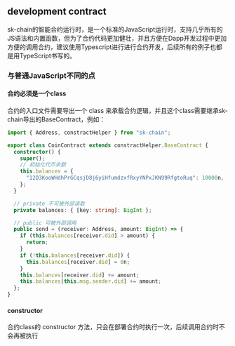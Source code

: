 ## development contract

sk-chain的智能合约运行时，是一个标准的JavaScript运行时，支持几乎所有的JS语法和内置函数，但为了合约代码更加健壮，并且方便在Dapp开发过程中更加方便的调用合约，建议使用Typescript进行进行合约开发，后续所有的例子也都是用TypeScript书写的。

### 与普通JavaScript不同的点

#### 合约必须是一个class
合约的入口文件需要导出一个 class 来承载合约逻辑，并且这个class需要继承sk-chain导出的BaseContract，例如：

```TypeScript
import { Address, constractHelper } from "sk-chain";

export class CoinContract extends constractHelper.BaseContract {
  constructor() {
    super();
    // 初始化代币余额
    this.balances = {
      "12D3KooWHdhPrGCqsjD8j6yiHfumdzxfRxyYNPxJKN99RfgtoRuq": 10000n,
    };
  }

  // private 不可被外部读取
  private balances: { [key: string]: BigInt };

  // public 可被外部调用
  public send = (receiver: Address, amount: BigInt) => {
    if (this.balances[receiver.did] > amount) {
      return;
    }
    if (!this.balances[receiver.did]) {
      this.balances[receiver.did] = 0n;
    }
    this.balances[receiver.did] += amount;
    this.balances[this.msg.sender.did] += amount;
  };
}
```

#### constructor

合约class的 constructor 方法，只会在部署合约时执行一次，后续调用合约时不会再被执行